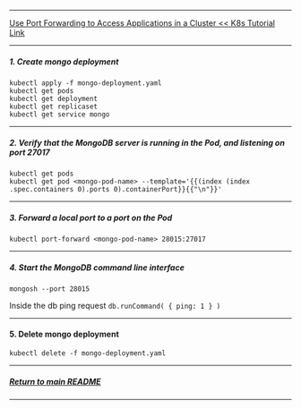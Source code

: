 *********************************************************************
[Use Port Forwarding to Access Applications in a Cluster << K8s Tutorial Link](https://kubernetes.io/docs/tasks/access-application-cluster/port-forward-access-application-cluster/) 
*********************************************************************
##### 1. Create mongo deployment
```shell
kubectl apply -f mongo-deployment.yaml
kubectl get pods
kubectl get deployment
kubectl get replicaset
kubectl get service mongo
```
*********************************************************************
##### 2. Verify that the MongoDB server is running in the Pod, and listening on port 27017
```shell
kubectl get pods
kubectl get pod <mongo-pod-name> --template='{{(index (index .spec.containers 0).ports 0).containerPort}}{{"\n"}}'
```
*********************************************************************
##### 3. Forward a local port to a port on the Pod
```shell
kubectl port-forward <mongo-pod-name> 28015:27017
```
*********************************************************************
##### 4. Start the MongoDB command line interface
```shell
mongosh --port 28015
```
Inside the db ping request `db.runCommand( { ping: 1 } )`
*********************************************************************
#### 5. Delete mongo deployment
```shell
kubectl delete -f mongo-deployment.yaml
```
*********************************************************************
##### [Return to main README](https://github.com/dmitriyshub/kube-hub)
*********************************************************************